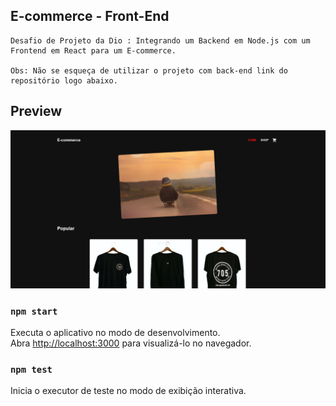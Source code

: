 ## E-commerce - Front-End  
    Desafio de Projeto da Dio : Integrando um Backend em Node.js com um Frontend em React para um E-commerce.
    
    Obs: Não se esqueça de utilizar o projeto com back-end link do repositório logo abaixo.

<!-- ## Repositório para o back-end
[http://localhost:3000](http://localhost:3000) -->

## Preview
<img src="/public/preview.png"/>

### `npm start`
Executa o aplicativo no modo de desenvolvimento.\
Abra [http://localhost:3000](http://localhost:3000) para visualizá-lo no navegador.

### `npm test`
Inicia o executor de teste no modo de exibição interativa.
